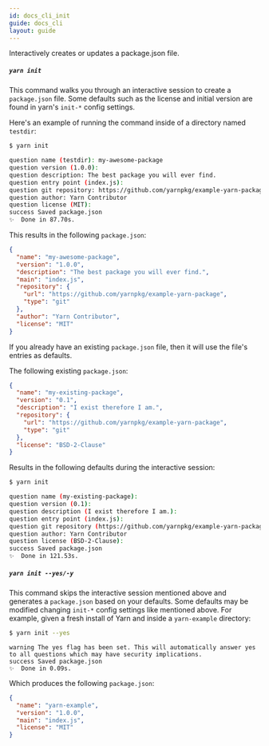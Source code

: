 ```yaml
---
id: docs_cli_init
guide: docs_cli
layout: guide
---
```


<p class="lead">Interactively creates or updates a package.json file.</p>

##### `yarn init` <a class="toc" id="toc-yarn-init" href="#toc-yarn-init"></a>

This command walks you through an interactive session to create a
`package.json` file. Some defaults such as the license and initial version are
found in yarn's `init-*` config settings.

Here's an example of running the command inside of a directory named `testdir`:

```sh
$ yarn init
```

```sh
question name (testdir): my-awesome-package
question version (1.0.0): 
question description: The best package you will ever find.
question entry point (index.js): 
question git repository: https://github.com/yarnpkg/example-yarn-package
question author: Yarn Contributor
question license (MIT): 
success Saved package.json
✨  Done in 87.70s.
```

This results in the following `package.json`:

```json
{
  "name": "my-awesome-package",
  "version": "1.0.0",
  "description": "The best package you will ever find.",
  "main": "index.js",
  "repository": {
    "url": "https://github.com/yarnpkg/example-yarn-package",
    "type": "git"
  },
  "author": "Yarn Contributor",
  "license": "MIT"
}
```

If you already have an existing `package.json` file, then it will use the
file's entries as defaults.

The following existing `package.json`:

```json
{
  "name": "my-existing-package",
  "version": "0.1",
  "description": "I exist therefore I am.",
  "repository": {
    "url": "https://github.com/yarnpkg/example-yarn-package",
    "type": "git"
  },
  "license": "BSD-2-Clause"
}
```

Results in the following defaults during the interactive session:

```sh
$ yarn init
```

```sh
question name (my-existing-package): 
question version (0.1): 
question description (I exist therefore I am.):
question entry point (index.js): 
question git repository (https://github.com/yarnpkg/example-yarn-package): 
question author: Yarn Contributor
question license (BSD-2-Clause): 
success Saved package.json
✨  Done in 121.53s.
```

##### `yarn init --yes/-y` <a class="toc" id="toc-yarn-init-yes-y" href="#toc-yarn-init-yes-y"></a>

This command skips the interactive session mentioned above and generates a
`package.json` based on your defaults. Some defaults may be modified changing
`init-*` config settings like mentioned above. For example, given a fresh
install of Yarn and inside a `yarn-example` directory:

```sh
$ yarn init --yes
```

```
warning The yes flag has been set. This will automatically answer yes to all questions which may have security implications.
success Saved package.json
✨  Done in 0.09s.
```

Which produces the following `package.json`:

```json
{
  "name": "yarn-example",
  "version": "1.0.0",
  "main": "index.js",
  "license": "MIT"
}
```
